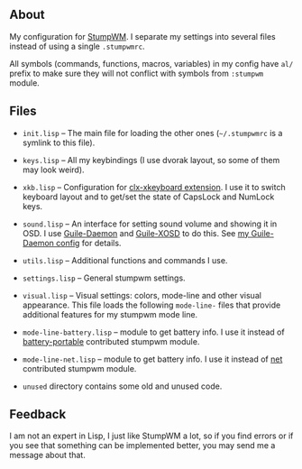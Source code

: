 ## About

My configuration for [StumpWM](https://github.com/stumpwm/stumpwm).  I
separate my settings into several files instead of using a single
`.stumpwmrc`.

All symbols (commands, functions, macros, variables) in my config have
`al/` prefix to make sure they will not conflict with symbols from
`:stumpwm` module.

## Files

- `init.lisp` – The main file for loading the other ones (`~/.stumpwmrc` is a
  symlink to this file).

- `keys.lisp` – All my keybindings (I use dvorak layout, so some of them
  may look weird).

- `xkb.lisp` – Configuration for [clx-xkeyboard
  extension](https://github.com/filonenko-mikhail/clx-xkeyboard).  I use
  it to switch keyboard layout and to get/set the state of CapsLock and
  NumLock keys.

- `sound.lisp` – An interface for setting sound volume and showing it in
  OSD.  I use [Guile-Daemon](https://github.com/alezost/guile-daemon) and
  [Guile-XOSD](https://github.com/alezost/guile-xosd) to do this.  See
  [my Guile-Daemon config](https://github.com/alezost/guile-daemon-config)
  for details.

- `utils.lisp` – Additional functions and commands I use.

- `settings.lisp` – General stumpwm settings.

- `visual.lisp` – Visual settings: colors, mode-line and other visual
  appearance.  This file loads the following `mode-line-` files that
  provide additional features for my stumpwm mode line.

- `mode-line-battery.lisp` – module to get battery info.  I use it instead of
  [battery-portable](https://github.com/stumpwm/stumpwm-contrib/blob/master/modeline/battery-portable)
  contributed stumpwm module.

- `mode-line-net.lisp` – module to get battery info.  I use it instead of
  [net](https://github.com/stumpwm/stumpwm-contrib/blob/master/modeline/net)
  contributed stumpwm module.

- `unused` directory contains some old and unused code.

## Feedback

I am not an expert in Lisp, I just like StumpWM a lot, so if you find
errors or if you see that something can be implemented better, you may
send me a message about that.
